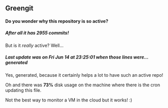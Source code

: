 ## Greengit

#### Do you wonder why this repository is so active?

##### After all it has 2955 commits!

But is it *really* active? Well...

##### Last update was on Fri Jun 14 at 23:25:01 when those lines were... generated

Yes, generated, because it certainly helps a lot to have such an active repo!

Oh and there was **73%** disk usage on the machine
where there is the cron updating this file.

Not the best way to monitor a VM in the cloud but it works! :)
